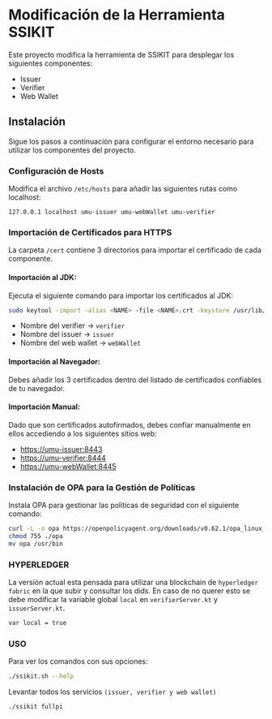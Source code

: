 # Modificación de la Herramienta SSIKIT

Este proyecto modifica la herramienta de SSIKIT para desplegar los siguientes componentes:

- Issuer
- Verifier
- Web Wallet

## Instalación

Sigue los pasos a continuación para configurar el entorno necesario para utilizar los componentes del proyecto.

### Configuración de Hosts

Modifica el archivo `/etc/hosts` para añadir las siguientes rutas como localhost:

```
127.0.0.1 localhost umu-issuer umu-webWallet umu-verifier
```

### Importación de Certificados para HTTPS

La carpeta `/cert` contiene 3 directorios para importar el certificado de cada componente.

#### Importación al JDK:

Ejecuta el siguiente comando para importar los certificados al JDK:

```bash
sudo keytool -import -alias <NAME> -file <NAME>.crt -keystore /usr/lib/jvm/<TU_VERSION>/lib/security/cacerts -storepass changeit
```

- Nombre del verifier -> `verifier`
- Nombre del issuer -> `issuer`
- Nombre del web wallet -> `webWallet`

#### Importación al Navegador:

Debes añadir los 3 certificados dentro del listado de certificados confiables de tu navegador.

#### Importación Manual:

Dado que son certificados autofirmados, debes confiar manualmente en ellos accediendo a los siguientes sitios web:

- [https://umu-issuer:8443](https://umu-issuer:8443)
- [https://umu-verifier:8444](https://umu-verifier:8444)
- [https://umu-webWallet:8445](https://umu-webWallet:8445)

### Instalación de OPA para la Gestión de Políticas

Instala OPA para gestionar las políticas de seguridad con el siguiente comando:

```bash
curl -L -o opa https://openpolicyagent.org/downloads/v0.62.1/opa_linux_amd64_static
chmod 755 ./opa
mv opa /usr/bin
```

### HYPERLEDGER

La versión actual esta pensada para utilizar una blockchain de `hyperledger fabric` en la que subir y consultar los dids. En caso de no querer esto se debe modificar la variable global `local` en `verifierServer.kt` y `issuerServer.kt`.

```bash
var local = true
```

### USO

Para ver los comandos con sus opciones:

```bash
./ssikit.sh --help
```

Levantar todos los servicios `(issuer, verifier y web wallet)`

```bash
./ssikit fullpi
```

